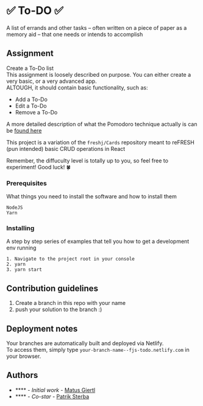 # ✅ To-DO ✅

A list of errands and other tasks – often written on a piece of paper as a memory aid – that one needs or intends to accomplish  

## Assignment

Create a To-Do list  
This assignment is loosely described on purpose. You can either create a very basic, or a very advanced app.  
ALTOUGH, it should contain basic functionality, such as:

* Add a To-Do
* Edit a To-Do
* Remove a To-Do

A more detailed description of what the Pomodoro technique actually is can be [found here](https://lifehacker.com/productivity-101-a-primer-to-the-pomodoro-technique-1598992730)  

This project is a variation of the `freshj/Cards` repository meant to reFRESH (pun intended) basic CRUD operations in React

Remember, the diffuculty level is totally up to you, so feel free to experiment!
Good luck! 🍀

### Prerequisites

What things you need to install the software and how to install them

```
NodeJS
Yarn
```

### Installing

A step by step series of examples that tell you how to get a development env running

```
1. Navigate to the project root in your console
2. yarn
3. yarn start
```

## Contribution guidelines

1. Create a branch in this repo with your name
2. push your solution to the branch :)

## Deployment notes
Your branches are automatically built and deployed via Netlify.  
To access them, simply type `your-branch-name--fjs-todo.netlify.com` in your browser.

## Authors

- \*\*\*\* - _Initial work_ - [Matus Giertl](https://github.com/MattGiertl)
- \*\*\*\* - _Co-star_ - [Patrik Sterba](https://github.com/patrikSterbic)
